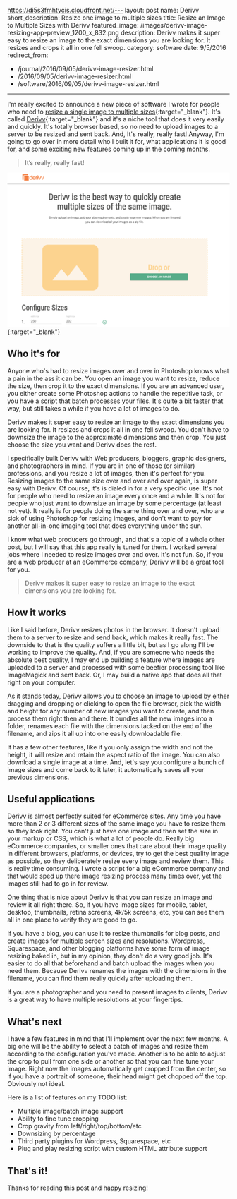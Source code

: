 https://di5s3fmhtycis.cloudfront.net/---
layout: post
name: Derivv
short_description: Resize one image to multiple sizes
title: Resize an Image to Multiple Sizes with Derivv
featured_image: /images/derivv-image-resizing-app-preview_1200_x_832.png
description: Derivv makes it super easy to resize an image to the exact dimensions you are looking for. It resizes and crops it all in one fell swoop.
category: software
date: 9/5/2016
redirect_from:
  - /journal/2016/09/05/derivv-image-resizer.html
  - /2016/09/05/derivv-image-resizer.html
  - /software/2016/09/05/derivv-image-resizer.html
---

I'm really excited to announce a new piece of software I wrote for people who need to [resize a single image to multiple sizes](https://di5s3fmhtycis.cloudfront.net/){:target="_blank"}. It's called [Derivv](https://di5s3fmhtycis.cloudfront.net/){:target="_blank"} and it's a niche tool that does it very easily and quickly. It's totally browser based, so no need to upload images to a server to be resized and sent back. And, It's really, really fast! Anyway, I'm going to go over in more detail who I built it for, what applications it is good for, and some exciting new features coming up in the coming months.

>It’s really, really fast!

[![Derivv image resizing app preview](/images/derivv-image-resizing-app-preview_1200_x_832.png "Derivv image resizing app preview")](https://di5s3fmhtycis.cloudfront.net/){:target="_blank"}

## Who it's for

Anyone who's had to resize images over and over in Photoshop knows what a pain in the ass it can be. You open an image you want to resize, reduce the size, then crop it to the exact dimensions. If you are an advanced user, you either create some Photoshop actions to handle the repetitive task, or you have a script that batch processes your files. It's quite a bit faster that way, but still takes a while if you have a lot of images to do.

Derivv makes it super easy to resize an image to the exact dimensions you are looking for. It resizes and crops it all in one fell swoop. You don't have to downsize the image to the approximate dimensions and then crop. You just choose the size you want and Derivv does the rest.

I specifically built Derivv with Web producers, bloggers, graphic designers, and photographers in mind. If you are in one of those (or similar) professions, and you resize a lot of images, then it's perfect for you. Resizing images to the same size over and over and over again, is super easy with Derivv. Of course, it's is dialed in for a very specific use. It's not for people who need to resize an image every once and a while. It's not for people who just want to downsize an image by some percentage (at least not yet). It really is for people doing the same thing over and over, who are sick of using Photoshop for resizing images, and don't want to pay for another all-in-one imaging tool that does everything under the sun.

I know what web producers go through, and that's a topic of a whole other post, but I will say that this app really is tuned for them. I worked several jobs where I needed to resize images over and over. It's not fun. So, if you are a web producer at an eCommerce company, Derivv will be a great tool for you.

> Derivv makes it super easy to resize an image to the exact dimensions you are looking for.

## How it works

Like I said before, Derivv resizes photos in the browser. It doesn't upload them to a server to resize and send back, which makes it really fast. The downside to that is the quality suffers a little bit, but as I go along I'll be working to improve the quality. And, if you are someone who needs the absolute best quality, I may end up building a feature where images are uploaded to a server and processed with some beefier processing tool like ImageMagick and sent back. Or, I may build a native app that does all that right on your computer.

As it stands today, Derivv allows you to choose an image to upload by either dragging and dropping or clicking to open the file browser, pick the width and height for any number of new images you want to create, and then process them right then and there. It bundles all the new images into a folder, renames each file with the dimensions tacked on the end of the filename, and zips it all up into one easily downloadable file.

It has a few other features, like if you only assign the width and not the height, it will resize and retain the aspect ratio of the image. You can also download a single image at a time. And, let's say you configure a bunch of image sizes and come back to it later, it automatically saves all your previous dimensions.

## Useful applications

Derivv is almost perfectly suited for eCommerce sites. Any time you have more than 2 or 3 different sizes of the same image you have to resize them so they look right. You can't just have one image and then set the size in your markup or CSS, which is what a lot of people do. Really big eCommerce companies, or smaller ones that care about their image quality in different browsers, platforms, or devices, try to get the best quality image as possible, so they deliberately resize every image and review them. This is really time consuming. I wrote a script for a big eCommerce company and that would sped up there image resizing process many times over, yet the images still had to go in for review.

One thing that is nice about Derivv is that you can resize an image and review it all right there. So, if you have image sizes for mobile, tablet, desktop, thumbnails, retina screens, 4k/5k screens, etc, you can see them all in one place to verify they are good to go.

If you have a blog, you can use it to resize thumbnails for blog posts, and create images for multiple screen sizes and resolutions. Wordpress, Squarespace, and other blogging platforms have some form of image resizing baked in, but in my opinion, they don't do a very good job. It's easier to do all that beforehand and batch upload the images when you need them. Because Derivv renames the images with the dimensions in the filename, you can find them really quickly after uploading them.

If you are a photographer and you need to present images to clients, Derivv is a great way to have multiple resolutions at your fingertips.

## What's next

I have a few features in mind that I'll implement over the next few months. A big one will be the ability to select a batch of images and resize them according to the configuration you've made. Another is to be able to adjust the crop to pull from one side or another so that you can fine tune your image. Right now the images automatically get cropped from the center, so if you have a portrait of someone, their head might get chopped off the top. Obviously not ideal.

Here is a list of features on my TODO list:

- Multiple image/batch image support
- Ability to fine tune cropping
- Crop gravity from left/right/top/bottom/etc
- Downsizing by percentage
- Third party plugins for Wordpress, Squarespace, etc
- Plug and play resizing script with custom HTML attribute support

## That's it!

Thanks for reading this post and happy resizing!
